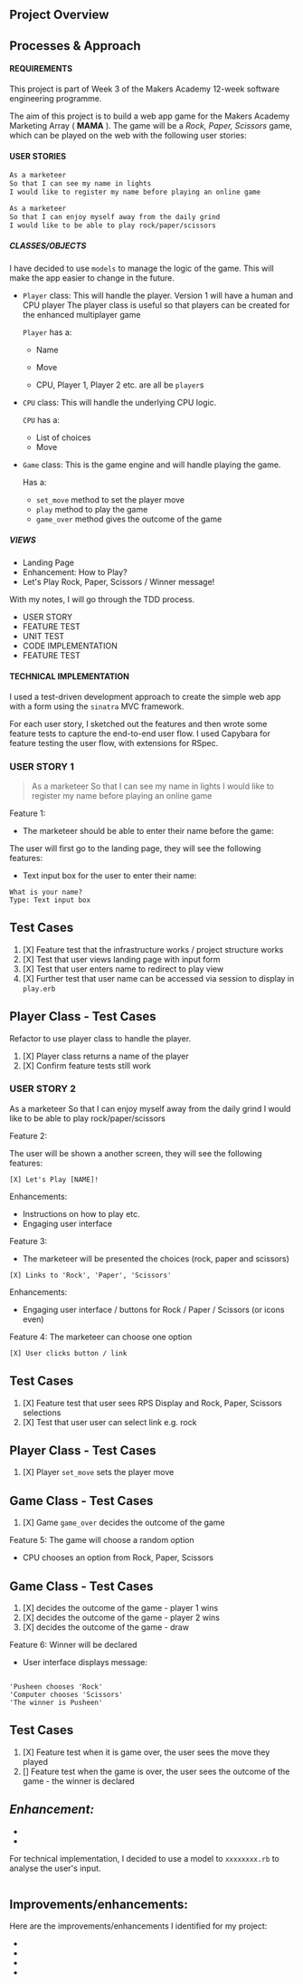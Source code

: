 ## Project Overview
## Processes & Approach

#### REQUIREMENTS

This project is part of Week 3 of the Makers Academy 12-week software engineering programme. 

The aim of this project is to build a web app game for the Makers Academy Marketing Array ( **MAMA** ). The game will be a _Rock, Paper, Scissors_ game, which can be played on the web with the following user stories:


#### USER STORIES

```sh
As a marketeer
So that I can see my name in lights
I would like to register my name before playing an online game

As a marketeer
So that I can enjoy myself away from the daily grind
I would like to be able to play rock/paper/scissors
```

##### CLASSES/OBJECTS

I have decided to use `models` to manage the logic of the game. This will make the app easier to change in the future.

- `Player` class:
  This will handle the player.
  Version 1 will have a human and CPU player
  The player class is useful so that players can be created for the enhanced multiplayer game

  `Player` has a:
  - Name
  - Move

  - CPU, Player 1, Player 2 etc. are all be `player`s

- `CPU` class:
  This will handle the underlying CPU logic.
  
  `CPU` has a:
  - List of choices
  - Move

- `Game` class:
  This is the game engine and will handle playing the game.

  Has a:
  - `set_move` method to set the player move
  - `play` method to play the game
  - `game_over` method gives the outcome of the game

##### VIEWS

- Landing Page
- Enhancement: How to Play?
- Let's Play Rock, Paper, Scissors / Winner message!


With my notes, I will go through the TDD process.

- USER STORY
- FEATURE TEST
- UNIT TEST
- CODE IMPLEMENTATION
- FEATURE TEST


#### TECHNICAL IMPLEMENTATION

I used a test-driven development approach to create the simple web app with a form using the `sinatra` MVC framework.

For each user story, I sketched out the features and then wrote some feature tests to capture the end-to-end user flow. I used Capybara for feature testing the user flow, with extensions for RSpec.


### USER STORY 1
> As a marketeer
So that I can see my name in lights
I would like to register my name before playing an online game

Feature 1:
- The marketeer should be able to enter their name before the game:

The user will first go to the landing page, they will see the following features:

- Text input box for the user to enter their name:

```
What is your name?
Type: Text input box

```

## Test Cases

1. [X] Feature test that the infrastructure works / project structure works
2. [X] Test that user views landing page with input form
3. [X] Test that user enters name to redirect to play view
4. [X] Further test that user name can be accessed via session to display in `play.erb`

## Player Class - Test Cases

Refactor to use player class to handle the player.

1. [X] Player class returns a name of the player
2. [X] Confirm feature tests still work


### USER STORY 2
As a marketeer
So that I can enjoy myself away from the daily grind
I would like to be able to play rock/paper/scissors

Feature 2:

The user will be shown a another screen, they will see the following features:

```
[X] Let's Play [NAME]!

```

Enhancements:
- Instructions on how to play etc.
- Engaging user interface

Feature 3:
- The marketeer will be presented the choices (rock, paper and scissors)

```
[X] Links to 'Rock', 'Paper', 'Scissors'

```

Enhancements:
- Engaging user interface / buttons for Rock / Paper / Scissors (or icons even)

Feature 4:
The marketeer can choose one option

```
[X] User clicks button / link

```

## Test Cases

1. [X] Feature test that user sees RPS Display and Rock, Paper, Scissors selections
2. [X] Test that user user can select link e.g. rock

## Player Class - Test Cases

1. [X] Player `set_move` sets the player move

## Game Class - Test Cases

1. [X] Game `game_over` decides the outcome of the game

Feature 5:
The game will choose a random option

- CPU chooses an option from Rock, Paper, Scissors

## Game Class - Test Cases

1. [X] decides the outcome of the game - player 1 wins
2. [X] decides the outcome of the game - player 2 wins
3. [X] decides the outcome of the game - draw


Feature 6:
Winner will be declared

- User interface displays message:

```

'Pusheen chooses 'Rock'
'Computer chooses 'Scissors'
'The winner is Pusheen'

```
## Test Cases

1. [X] Feature test when it is game over, the user sees the move they played
2. [] Feature test when the game is over, the user sees the outcome of the game - the winner is declared 

*Enhancement:*
-
-
-

For technical implementation, I decided to use a model to `xxxxxxxx.rb` to analyse the user's input.

```

```


## Improvements/enhancements:

Here are the improvements/enhancements I identified for my project:

-
-
-
-
